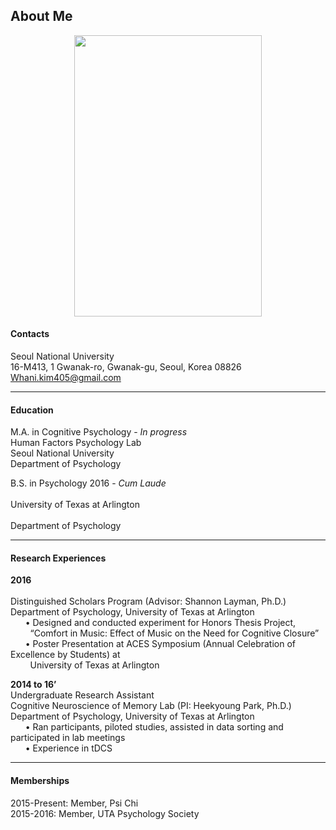 ## About Me 

<p align="center">

<img src="https://user-images.githubusercontent.com/46833402/55656116-f266ab00-5830-11e9-9bd8-70b9aa33dd8a.jpg" width="300" height="450">


</p> 

<p align="center">
	
<h4> Contacts </h4>

Seoul National University <br>
16-M413, 1 Gwanak-ro, Gwanak-gu, Seoul, Korea 08826  <br>
Whani.kim405@gmail.com <br>

</p> 

***

#### Education <br>
M.A. in Cognitive Psychology - *In progress* <br>
Human Factors Psychology Lab <br>
Seoul National University <br>
Department of Psychology <br>

B.S. in Psychology 2016 - *Cum Laude* <br>  		
University of Texas at Arlington <br>	
Department of Psychology <br>		

***

#### Research Experiences <br>

<b> 2016 </b> 	
<br>
Distinguished Scholars Program (Advisor: Shannon Layman, Ph.D.) <br>
Department of Psychology, University of Texas at Arlington <br>
&nbsp;&nbsp;&nbsp;&nbsp;&nbsp; • Designed and conducted experiment for Honors Thesis Project, <br>
&nbsp;&nbsp;&nbsp;&nbsp;&nbsp;&nbsp;&nbsp; “Comfort in Music: Effect of Music on the Need for Cognitive Closure” <br>
&nbsp;&nbsp;&nbsp;&nbsp;&nbsp; • Poster Presentation at ACES Symposium (Annual Celebration of Excellence by Students) at <br>  &nbsp;&nbsp;&nbsp;&nbsp;&nbsp;&nbsp;&nbsp; University of Texas at Arlington  <br>

<b> 2014 to 16’ </b> 
<br>
Undergraduate Research Assistant <br>
Cognitive Neuroscience of Memory Lab (PI: Heekyoung Park, Ph.D.) <br>
Department of Psychology, University of Texas at Arlington <br>
&nbsp;&nbsp;&nbsp;&nbsp;&nbsp; • Ran participants, piloted studies, assisted in data sorting and participated in lab meetings <br> 
&nbsp;&nbsp;&nbsp;&nbsp;&nbsp; • Experience in tDCS
		
***			

#### Memberships <br>

2015-Present:	Member, Psi Chi <br>
2015-2016:	Member, UTA Psychology Society <br>
